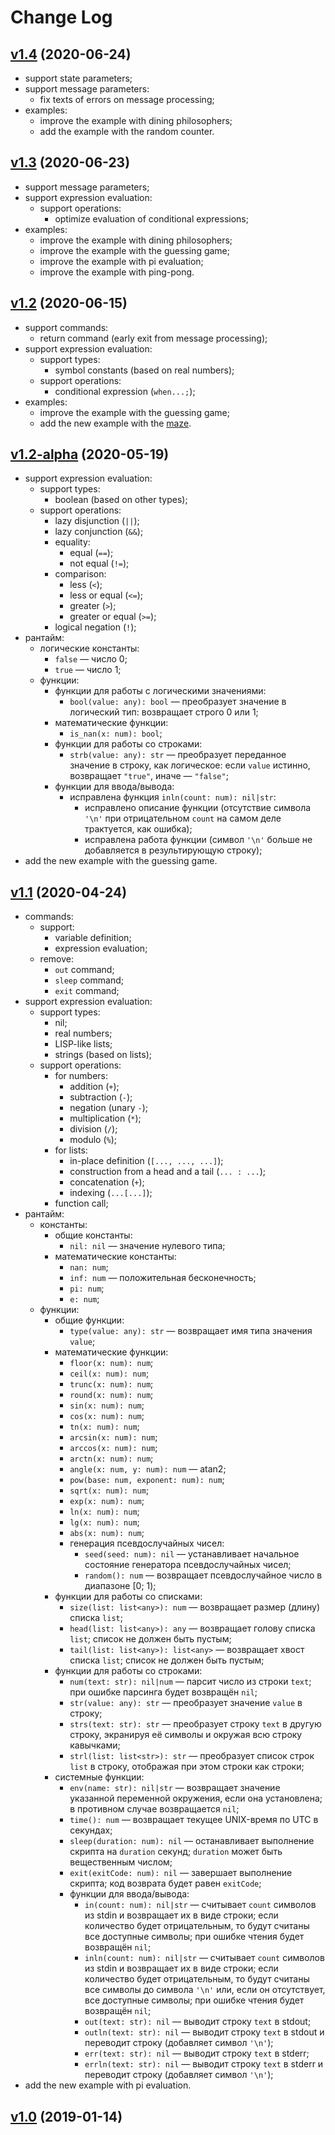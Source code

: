# Change Log

## [v1.4](https://github.com/thewizardplusplus/tick-tock/tree/v1.4) (2020-06-24)

- support state parameters;
- support message parameters:
  - fix texts of errors on message processing;
- examples:
  - improve the example with dining philosophers;
  - add the example with the random counter.

## [v1.3](https://github.com/thewizardplusplus/tick-tock/tree/v1.3) (2020-06-23)

- support message parameters;
- support expression evaluation:
  - support operations:
    - optimize evaluation of conditional expressions;
- examples:
  - improve the example with dining philosophers;
  - improve the example with the guessing game;
  - improve the example with pi evaluation;
  - improve the example with ping-pong.

## [v1.2](https://github.com/thewizardplusplus/tick-tock/tree/v1.2) (2020-06-15)

- support commands:
  - return command (early exit from message processing);
- support expression evaluation:
  - support types:
    - symbol constants (based on real numbers);
  - support operations:
    - conditional expression (`when...;`);
- examples:
  - improve the example with the guessing game;
  - add the new example with the [maze](https://10print.org/).

## [v1.2-alpha](https://github.com/thewizardplusplus/tick-tock/tree/v1.2-alpha) (2020-05-19)

- support expression evaluation:
  - support types:
    - boolean (based on other types);
  - support operations:
    - lazy disjunction (`||`);
    - lazy conjunction (`&&`);
    - equality:
      - equal (`==`);
      - not equal (`!=`);
    - comparison:
      - less (`<`);
      - less or equal (`<=`);
      - greater (`>`);
      - greater or equal (`>=`);
    - logical negation (`!`);
- рантайм:
  - логические константы:
    - `false` — число 0;
    - `true` — число 1;
  - функции:
    - функции для работы с логическими значениями:
      - `bool(value: any): bool` — преобразует значение в логический тип: возвращает строго 0 или 1;
    - математические функции:
      - `is_nan(x: num): bool`;
    - функции для работы со строками:
      - `strb(value: any): str` — преобразует переданное значение в строку, как логическое: если `value` истинно, возвращает `"true"`, иначе — `"false"`;
    - функции для ввода/вывода:
      - исправлена функция `inln(count: num): nil|str`:
        - исправлено описание функции (отсутствие символа `'\n'` при отрицательном `count` на самом деле трактуется, как ошибка);
        - исправлена работа функции (символ `'\n'` больше не добавляется в результирующую строку);
- add the new example with the guessing game.

## [v1.1](https://github.com/thewizardplusplus/tick-tock/tree/v1.1) (2020-04-24)

- commands:
  - support:
    - variable definition;
    - expression evaluation;
  - remove:
    - `out` command;
    - `sleep` command;
    - `exit` command;
- support expression evaluation:
  - support types:
    - nil;
    - real numbers;
    - LISP-like lists;
    - strings (based on lists);
  - support operations:
    - for numbers:
      - addition (`+`);
      - subtraction (`-`);
      - negation (unary `-`);
      - multiplication (`*`);
      - division (`/`);
      - modulo (`%`);
    - for lists:
      - in-place definition (`[..., ..., ...]`);
      - construction from a head and a tail (`... : ...`);
      - concatenation (`+`);
      - indexing (`...[...]`);
    - function call;
- рантайм:
  - константы:
    - общие константы:
      - `nil: nil` — значение нулевого типа;
    - математические константы:
      - `nan: num`;
      - `inf: num` — положительная бесконечность;
      - `pi: num`;
      - `e: num`;
  - функции:
    - общие функции:
      - `type(value: any): str` — возвращает имя типа значения `value`;
    - математические функции:
      - `floor(x: num): num`;
      - `ceil(x: num): num`;
      - `trunc(x: num): num`;
      - `round(x: num): num`;
      - `sin(x: num): num`;
      - `cos(x: num): num`;
      - `tn(x: num): num`;
      - `arcsin(x: num): num`;
      - `arccos(x: num): num`;
      - `arctn(x: num): num`;
      - `angle(x: num, y: num): num` — atan2;
      - `pow(base: num, exponent: num): num`;
      - `sqrt(x: num): num`;
      - `exp(x: num): num`;
      - `ln(x: num): num`;
      - `lg(x: num): num`;
      - `abs(x: num): num`;
      - генерация псевдослучайных чисел:
        - `seed(seed: num): nil` — устанавливает начальное состояние генератора псевдослучайных чисел;
        - `random(): num` — возвращает псевдослучайное число в диапазоне [0; 1);
    - функции для работы со списками:
      - `size(list: list<any>): num` — возвращает размер (длину) списка `list`;
      - `head(list: list<any>): any` — возвращает голову списка `list`; список не должен быть пустым;
      - `tail(list: list<any>): list<any>` — возвращает хвост списка `list`; список не должен быть пустым;
    - функции для работы со строками:
      - `num(text: str): nil|num` — парсит число из строки `text`; при ошибке парсинга будет возвращён `nil`;
      - `str(value: any): str` — преобразует значение `value` в строку;
      - `strs(text: str): str` — преобразует строку `text` в другую строку, экранируя её символы и окружая всю строку кавычками;
      - `strl(list: list<str>): str` — преобразует список строк `list` в строку, отображая при этом строки как строки;
    - системные функции:
      - `env(name: str): nil|str` — возвращает значение указанной переменной окружения, если она установлена; в противном случае возвращается `nil`;
      - `time(): num` — возвращает текущее UNIX-время по UTC в секундах;
      - `sleep(duration: num): nil` — останавливает выполнение скрипта на `duration` секунд; `duration` может быть вещественным числом;
      - `exit(exitCode: num): nil` — завершает выполнение скрипта; код возврата будет равен `exitCode`;
      - функции для ввода/вывода:
        - `in(count: num): nil|str` — считывает `count` символов из stdin и возвращает их в виде строки; если количество будет отрицательным, то будут считаны все доступные символы; при ошибке чтения будет возвращён `nil`;
        - `inln(count: num): nil|str` — считывает `count` символов из stdin и возвращает их в виде строки; если количество будет отрицательным, то будут считаны все символы до символа `'\n'` или, если он отсутствует, все доступные символы; при ошибке чтения будет возвращён `nil`;
        - `out(text: str): nil` — выводит строку `text` в stdout;
        - `outln(text: str): nil` — выводит строку `text` в stdout и переводит строку (добавляет символ `'\n'`);
        - `err(text: str): nil` — выводит строку `text` в stderr;
        - `errln(text: str): nil` — выводит строку `text` в stderr и переводит строку (добавляет символ `'\n'`);
- add the new example with pi evaluation.

## [v1.0](https://github.com/thewizardplusplus/tick-tock/tree/v1.0) (2019-01-14)
